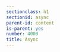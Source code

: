 ```yaml
---
sectionclass: h1
sectionid: async
parent-id: content
is-parent: yes
number: 4000
title: Async
---
```

